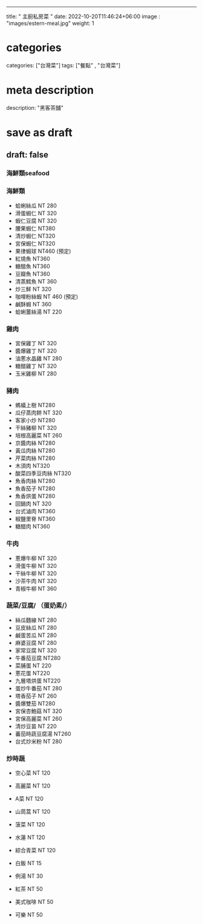 
---
title: " 主廚私房菜 "
date: 2022-10-20T11:46:24+06:00
image : "images/estern-meal.jpg"
weight: 1
# categories
categories: ["台灣菜"]
tags: ["餐點" , "台灣菜"]
# meta description
description: "黑客茶舖"
# save as draft
draft: false
---
### 海鮮類seafood 

### 海鮮類

- 蛤蜊絲瓜 NT 280
- 滑蛋蝦仁 NT 320
- 蝦仁豆腐 NT 320
- 腰果蝦仁 NT380
- 清炒蝦仁 NT320
- 宮保蝦仁 NT320
- 果律蝦球 NT460 (預定)
- 紅燒魚 NT360
- 糖醋魚 NT360
- 豆瓣魚  NT360
- 清蒸鱈魚 NT 360
- 炒三鮮  NT 320 
- 咖哩粉絲蝦  NT 460 (預定)
- 鹹酥蝦  NT 360
- 蛤蜊薑絲湯  NT 220


### 雞肉

- 宮保雞丁  NT 320 
- 醬爆雞丁 NT 320
- 油蔥水晶雞 NT 280
- 糖醋雞丁 NT 320
- 玉米雞柳  NT 280

### 豬肉

- 螞蟻上樹 NT280
- 瓜仔蒸肉餅 NT 320
- 客家小炒 NT280 
- 干絲豬柳 NT 320
- 培根高麗菜  NT 260
- 京醬肉絲 NT280
- 黃瓜肉絲  NT280
- 芹菜肉絲  NT280
- 木須肉  NT320
- 酸菜四季豆肉絲 NT320
- 魚香肉絲  NT280 
- 魚香茄子  NT280
- 魚香烘蛋  NT280
- 回鍋肉 NT 320 
- 台式滷肉  NT360
- 椒鹽里脊  NT360
- 糖醋肉  NT360

### 牛肉

- 蔥爆牛柳 NT 320 
- 滑蛋牛柳 NT 320
- 干絲牛柳 NT 320
- 沙茶牛肉 NT 320 
- 青椒牛柳 NT 360


### 蔬菜/豆腐/ （蛋奶素/）


- 絲瓜麵線 NT 280
- 豆皮絲瓜  NT 280
- 鹹蛋苦瓜  NT 280
- 麻婆豆腐  NT 280
- 家常豆腐  NT 320
- 牛番茄豆腐  NT280
- 菜脯蛋  NT 220
- 蔥花蛋  NT220
- 九層塔烘蛋  NT220
- 蛋炒牛番茄  NT 280
- 塔香茄子 NT 260
- 醬爆雙茄   NT280
- 宮保杏鮑菇  NT 320 
- 宮保高麗菜  NT 260
- 清炒豆苗  NT 220
- 蕃茄時蔬豆腐湯  NT260
- 台式炒米粉   NT 280

### 炒時蔬 

- 空心菜 NT 120
- 高麗菜 NT 120
- A菜 NT 120
- 山茼蒿 NT 120
- 菠菜 NT 120
- 水蓮 NT 120
- 綜合青菜 NT 120

- 白飯 NT 15
- 例湯 NT 30
- 紅茶  NT 50
- 美式咖啡 NT 50
- 可樂 NT 50